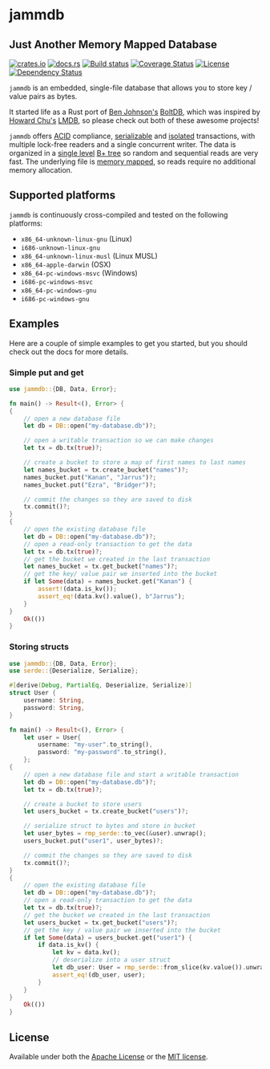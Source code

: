 # jammdb

## Just Another Memory Mapped Database

[![crates.io](https://img.shields.io/crates/v/jammdb?style=flat-square)](https://crates.io/crates/jammdb)
[![docs.rs](https://img.shields.io/badge/docs-latest-blue.svg?style=flat-square)](https://docs.rs/jammdb)
[![Build status](https://img.shields.io/github/actions/workflow/status/pjtatlow/jammdb/rust.yml?branch=master&style=flat-square)](https://github.com/pjtatlow/jammdb/actions/workflows/rust.yml)
[![Coverage Status](https://img.shields.io/codecov/c/gh/pjtatlow/jammdb?style=flat-square)](https://codecov.io/gh/pjtatlow/jammdb)
[![License](https://img.shields.io/crates/l/jammdb?style=flat-square)](https://crates.io/crates/jammdb)
[![Dependency Status](https://deps.rs/repo/github/pjtatlow/jammdb/status.svg?style=flat-square)](https://deps.rs/repo/github/pjtatlow/jammdb)


`jammdb` is an embedded, single-file database that allows you to store key / value pairs as bytes.

It started life as a Rust port of [Ben Johnson's](https://twitter.com/benbjohnson) [BoltDB](https://github.com/boltdb/bolt),
which was inspired by [Howard Chu's](https://twitter.com/hyc_symas) [LMDB](http://symas.com/mdb/),
so please check out both of these awesome projects!

`jammdb` offers
[ACID](https://en.wikipedia.org/wiki/ACID) compliance,
[serializable](https://en.wikipedia.org/wiki/Serializability) and
[isolated](https://en.wikipedia.org/wiki/Isolation_(database_systems)) transactions,
with multiple lock-free readers and a single concurrent writer. The data is organized in a
[single level](https://en.wikipedia.org/wiki/Single-level_store) [B+ tree](https://en.wikipedia.org/wiki/B%2B_tree)
so random and sequential reads are very fast. The underlying file is [memory mapped](https://en.wikipedia.org/wiki/Memory-mapped_file),
so reads require no additional memory allocation.

## Supported platforms
`jammdb` is continuously cross-compiled and tested on the following platforms:
  * `x86_64-unknown-linux-gnu` (Linux)
  * `i686-unknown-linux-gnu`
  * `x86_64-unknown-linux-musl` (Linux MUSL)
  * `x86_64-apple-darwin` (OSX)
  * `x86_64-pc-windows-msvc` (Windows)
  * `i686-pc-windows-msvc`
  * `x86_64-pc-windows-gnu`
  * `i686-pc-windows-gnu`

## Examples

Here are a couple of simple examples to get you started, but you should check out the docs for more details.

### Simple put and get
```rust
use jammdb::{DB, Data, Error};

fn main() -> Result<(), Error> {
{
    // open a new database file
    let db = DB::open("my-database.db")?;

    // open a writable transaction so we can make changes
    let tx = db.tx(true)?;

    // create a bucket to store a map of first names to last names
    let names_bucket = tx.create_bucket("names")?;
    names_bucket.put("Kanan", "Jarrus")?;
    names_bucket.put("Ezra", "Bridger")?;

    // commit the changes so they are saved to disk
    tx.commit()?;
}
{
    // open the existing database file
    let db = DB::open("my-database.db")?;
    // open a read-only transaction to get the data
    let tx = db.tx(true)?;
    // get the bucket we created in the last transaction
    let names_bucket = tx.get_bucket("names")?;
    // get the key/ value pair we inserted into the bucket
    if let Some(data) = names_bucket.get("Kanan") {
        assert!(data.is_kv());
        assert_eq!(data.kv().value(), b"Jarrus");
    }
}
    Ok(())
}
```

### Storing structs
```rust
use jammdb::{DB, Data, Error};
use serde::{Deserialize, Serialize};

#[derive(Debug, PartialEq, Deserialize, Serialize)]
struct User {
    username: String,
    password: String,
}

fn main() -> Result<(), Error> {
    let user = User{
        username: "my-user".to_string(),
        password: "my-password".to_string(),
    };
{
    // open a new database file and start a writable transaction
    let db = DB::open("my-database.db")?;
    let tx = db.tx(true)?;

    // create a bucket to store users
    let users_bucket = tx.create_bucket("users")?;

    // serialize struct to bytes and store in bucket
    let user_bytes = rmp_serde::to_vec(&user).unwrap();
    users_bucket.put("user1", user_bytes)?;

    // commit the changes so they are saved to disk
    tx.commit()?;
}
{
    // open the existing database file
    let db = DB::open("my-database.db")?;
    // open a read-only transaction to get the data
    let tx = db.tx(true)?;
    // get the bucket we created in the last transaction
    let users_bucket = tx.get_bucket("users")?;
    // get the key / value pair we inserted into the bucket
    if let Some(data) = users_bucket.get("user1") {
        if data.is_kv() {
            let kv = data.kv();
            // deserialize into a user struct
            let db_user: User = rmp_serde::from_slice(kv.value()).unwrap();
            assert_eq!(db_user, user);
        }
    }
}
    Ok(())
}
```

## License

Available under both the [Apache License](LICENSE-APACHE) or the [MIT license](LICENSE-MIT).
